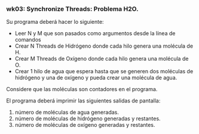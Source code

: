 ### wk03: Synchronize Threads: Problema H2O.

Su programa deberá hacer lo siguiente:

- Leer N y M que son pasados como argumentos desde la línea de comandos
- Crear N Threads de Hidrógeno donde cada hilo genera una molécula de H.
- Crear M Threads de Oxígeno donde cada hilo genera una molécula de O.
- Crear 1 hilo de agua que espera hasta que se generen dos moléculas de hidrógeno y una de oxígeno y pueda crear una molécula de agua.

Considere que las moléculas son contadores en el programa.

El programa deberá imprimir las siguientes salidas de pantalla: 

1. número de moléculas de agua generadas.
2. número de moléculas de hidrógeno generadas y restantes.
3. número de moléculas de oxígeno generadas y restantes.

